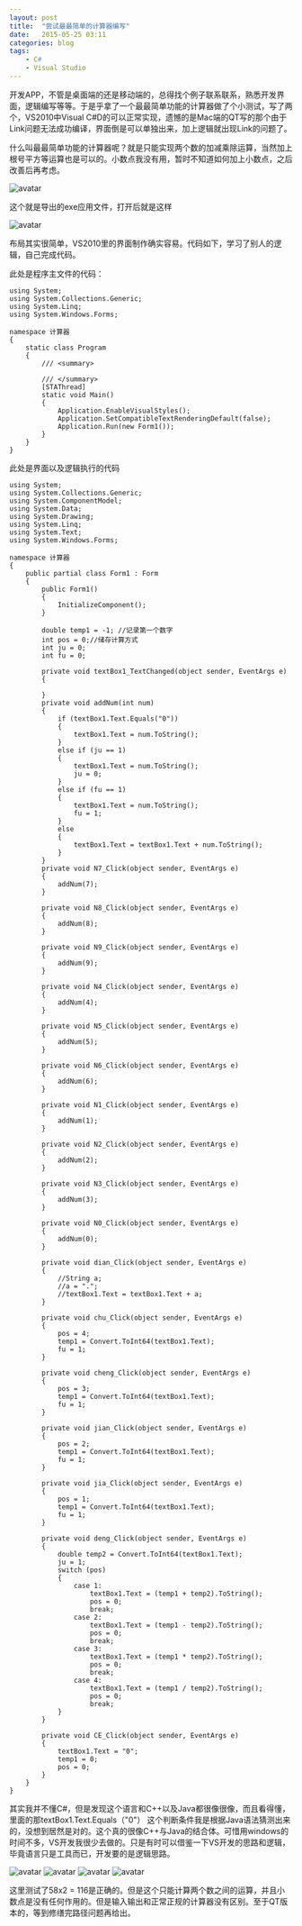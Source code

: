 ```yaml
---
layout: post
title:  "尝试最最简单的计算器编写"
date:   2015-05-25 03:11
categories: blog
tags:
    - C#
    - Visual Studio
---
```


开发APP，不管是桌面端的还是移动端的，总得找个例子联系联系，熟悉开发界面，逻辑编写等等。于是乎拿了一个最最简单功能的计算器做了个小测试，写了两个，VS2010中Visual C#D的可以正常实现，遗憾的是Mac端的QT写的那个由于Link问题无法成功编译，界面倒是可以单独出来，加上逻辑就出现Link的问题了。

什么叫最最简单功能的计算器呢？就是只能实现两个数的加减乘除运算，当然加上根号平方等运算也是可以的。小数点我没有用，暂时不知道如何加上小数点，之后改善后再考虑。

![avatar](/images/blogs/2015-05-25-01.jpeg)

这个就是导出的exe应用文件，打开后就是这样

![avatar](/images/blogs/2015-05-25-02.jpeg)

布局其实很简单，VS2010里的界面制作确实容易。代码如下，学习了别人的逻辑，自己完成代码。

此处是程序主文件的代码：
```
using System;
using System.Collections.Generic;
using System.Linq;
using System.Windows.Forms;

namespace 计算器
{
    static class Program
    {
        /// <summary>

        /// </summary>
        [STAThread]
        static void Main()
        {
            Application.EnableVisualStyles();
            Application.SetCompatibleTextRenderingDefault(false);
            Application.Run(new Form1());
        }
    }
}
```
此处是界面以及逻辑执行的代码
```
using System;
using System.Collections.Generic;
using System.ComponentModel;
using System.Data;
using System.Drawing;
using System.Linq;
using System.Text;
using System.Windows.Forms;

namespace 计算器
{
    public partial class Form1 : Form
    {
        public Form1()
        {
            InitializeComponent();
        }

        double temp1 = -1; //记录第一个数字
        int pos = 0;//储存计算方式
        int ju = 0;
        int fu = 0;

        private void textBox1_TextChanged(object sender, EventArgs e)
        {

        }
        private void addNum(int num)
        {
            if (textBox1.Text.Equals("0"))
            {
                textBox1.Text = num.ToString();
            }
            else if (ju == 1)
            {
                textBox1.Text = num.ToString();
                ju = 0;
            }
            else if (fu == 1)
            {
                textBox1.Text = num.ToString();
                fu = 1;
            }
            else
            {
                textBox1.Text = textBox1.Text + num.ToString();
            }
        }
        private void N7_Click(object sender, EventArgs e)
        {
            addNum(7);
        }

        private void N8_Click(object sender, EventArgs e)
        {
            addNum(8);
        }

        private void N9_Click(object sender, EventArgs e)
        {
            addNum(9);
        }

        private void N4_Click(object sender, EventArgs e)
        {
            addNum(4);
        }

        private void N5_Click(object sender, EventArgs e)
        {
            addNum(5);
        }

        private void N6_Click(object sender, EventArgs e)
        {
            addNum(6);
        }

        private void N1_Click(object sender, EventArgs e)
        {
            addNum(1);
        }

        private void N2_Click(object sender, EventArgs e)
        {
            addNum(2);
        }

        private void N3_Click(object sender, EventArgs e)
        {
            addNum(3);
        }

        private void N0_Click(object sender, EventArgs e)
        {
            addNum(0);
        }

        private void dian_Click(object sender, EventArgs e)
        {
            //String a;
            //a = ".";
            //textBox1.Text = textBox1.Text + a;
        }

        private void chu_Click(object sender, EventArgs e)
        {
            pos = 4;
            temp1 = Convert.ToInt64(textBox1.Text);
            fu = 1;
        }

        private void cheng_Click(object sender, EventArgs e)
        {
            pos = 3;
            temp1 = Convert.ToInt64(textBox1.Text);
            fu = 1;
        }

        private void jian_Click(object sender, EventArgs e)
        {
            pos = 2;
            temp1 = Convert.ToInt64(textBox1.Text);
            fu = 1;
        }

        private void jia_Click(object sender, EventArgs e)
        {
            pos = 1;
            temp1 = Convert.ToInt64(textBox1.Text);
            fu = 1;
        }

        private void deng_Click(object sender, EventArgs e)
        {
            double temp2 = Convert.ToInt64(textBox1.Text);
            ju = 1;
            switch (pos)
            {
                case 1:
                    textBox1.Text = (temp1 + temp2).ToString();
                    pos = 0;
                    break;
                case 2:
                    textBox1.Text = (temp1 - temp2).ToString();
                    pos = 0;
                    break;
                case 3:
                    textBox1.Text = (temp1 * temp2).ToString();
                    pos = 0;
                    break;
                case 4:
                    textBox1.Text = (temp1 / temp2).ToString();
                    pos = 0;
                    break;
            }
        }

        private void CE_Click(object sender, EventArgs e)
        {
            textBox1.Text = "0";
            temp1 = 0;
            pos = 0;
        }
    }
}
```
其实我并不懂C#，但是发现这个语言和C++以及Java都很像很像，而且看得懂，里面的那textBox1.Text.Equals（"0"）  这个判断条件我是根据Java语法猜测出来的，没想到居然是对的。这个真的很像C++与Java的结合体。可惜用windows的时间不多，VS开发我很少去做的。只是有时可以借鉴一下VS开发的思路和逻辑，毕竟语言只是工具而已，开发要的是逻辑思路。

![avatar](/images/blogs/2015-05-25-03.jpeg)
![avatar](/images/blogs/2015-05-25-04.jpeg)
![avatar](/images/blogs/2015-05-25-05.jpeg)
![avatar](/images/blogs/2015-05-25-06.jpeg)

这里测试了58x2 = 116是正确的。但是这个只能计算两个数之间的运算，并且小数点是没有任何作用的。但是输入输出和正常正规的计算器没有区别。至于QT版本的，等到修缮完路径问题再给出。
